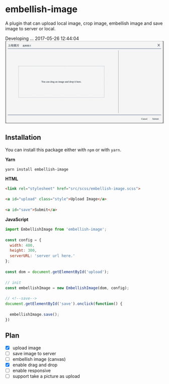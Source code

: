 # embellish-image
A plugin that can upload local image, crop image, embellish image and save image to server or local. 

Developing ... 2017-05-26 12:44:04
![Upload Image](./src/images/upload.png)

## Installation
You can install this package either with ```npm``` or with ```yarn```.

**Yarn**
```
yarn install embellish-image
```
**HTML**
```html
<link rel="stylesheet" href="src/scss/embellish-image.scss">

<a id="upload" class="style">Upload Image</a>

<a id="save">Submit</a>
```
**JavaScript**
```js
import EmbellishImage from 'embellish-image';

const config = {
  width: 400,
  height: 300,
  serverURL: 'server url here.'
};

const dom = document.getElementById('upload');

// init
const embellishImage = new EmbellishImage(dom, config);

// <!--save-->
document.getElementById('save').onclick(function() {

  embellishImage.save();
})
```

## Plan
 
- [x] upload image
- [ ] save image to server
- [ ] embellish image (canvas)
- [x] enable drag and drop
- [ ] enable responsive
- [ ] support take a picture as upload